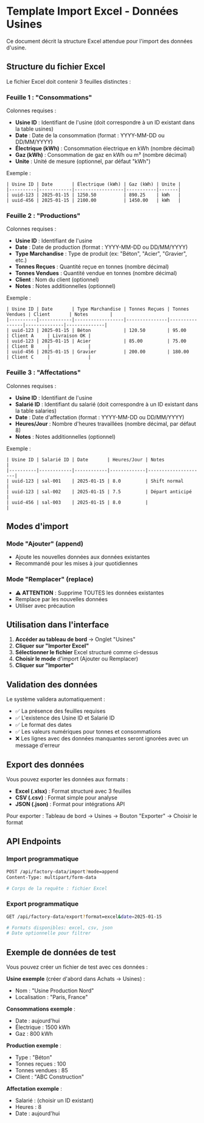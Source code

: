 # Template Import Excel - Données Usines

Ce document décrit la structure Excel attendue pour l'import des données d'usine.

## Structure du fichier Excel

Le fichier Excel doit contenir 3 feuilles distinctes :

### Feuille 1 : "Consommations"

Colonnes requises :
- **Usine ID** : Identifiant de l'usine (doit correspondre à un ID existant dans la table usines)
- **Date** : Date de la consommation (format : YYYY-MM-DD ou DD/MM/YYYY)
- **Électrique (kWh)** : Consommation électrique en kWh (nombre décimal)
- **Gaz (kWh)** : Consommation de gaz en kWh ou m³ (nombre décimal)
- **Unite** : Unité de mesure (optionnel, par défaut "kWh")

Exemple :
```
| Usine ID | Date       | Électrique (kWh) | Gaz (kWh) | Unite |
|----------|------------|------------------|-----------|-------|
| uuid-123 | 2025-01-15 | 1250.50          | 890.25    | kWh   |
| uuid-456 | 2025-01-15 | 2100.00          | 1450.00   | kWh   |
```

### Feuille 2 : "Productions"

Colonnes requises :
- **Usine ID** : Identifiant de l'usine
- **Date** : Date de production (format : YYYY-MM-DD ou DD/MM/YYYY)
- **Type Marchandise** : Type de produit (ex: "Béton", "Acier", "Gravier", etc.)
- **Tonnes Reçues** : Quantité reçue en tonnes (nombre décimal)
- **Tonnes Vendues** : Quantité vendue en tonnes (nombre décimal)
- **Client** : Nom du client (optionnel)
- **Notes** : Notes additionnelles (optionnel)

Exemple :
```
| Usine ID | Date       | Type Marchandise | Tonnes Reçues | Tonnes Vendues | Client       | Notes        |
|----------|------------|------------------|---------------|----------------|--------------|--------------|
| uuid-123 | 2025-01-15 | Béton            | 120.50        | 95.00          | Client A     | Livraison OK |
| uuid-123 | 2025-01-15 | Acier            | 85.00         | 75.00          | Client B     |              |
| uuid-456 | 2025-01-15 | Gravier          | 200.00        | 180.00         | Client C     |              |
```

### Feuille 3 : "Affectations"

Colonnes requises :
- **Usine ID** : Identifiant de l'usine
- **Salarié ID** : Identifiant du salarié (doit correspondre à un ID existant dans la table salaries)
- **Date** : Date d'affectation (format : YYYY-MM-DD ou DD/MM/YYYY)
- **Heures/Jour** : Nombre d'heures travaillées (nombre décimal, par défaut 8)
- **Notes** : Notes additionnelles (optionnel)

Exemple :
```
| Usine ID | Salarié ID | Date       | Heures/Jour | Notes               |
|----------|------------|------------|-------------|---------------------|
| uuid-123 | sal-001    | 2025-01-15 | 8.0         | Shift normal        |
| uuid-123 | sal-002    | 2025-01-15 | 7.5         | Départ anticipé     |
| uuid-456 | sal-003    | 2025-01-15 | 8.0         |                     |
```

## Modes d'import

### Mode "Ajouter" (append)
- Ajoute les nouvelles données aux données existantes
- Recommandé pour les mises à jour quotidiennes

### Mode "Remplacer" (replace)
- **⚠️ ATTENTION** : Supprime TOUTES les données existantes
- Remplace par les nouvelles données
- Utiliser avec précaution

## Utilisation dans l'interface

1. **Accéder au tableau de bord** → Onglet "Usines"
2. **Cliquer sur "Importer Excel"**
3. **Sélectionner le fichier** Excel structuré comme ci-dessus
4. **Choisir le mode** d'import (Ajouter ou Remplacer)
5. **Cliquer sur "Importer"**

## Validation des données

Le système validera automatiquement :
- ✅ La présence des feuilles requises
- ✅ L'existence des Usine ID et Salarié ID
- ✅ Le format des dates
- ✅ Les valeurs numériques pour tonnes et consommations
- ❌ Les lignes avec des données manquantes seront ignorées avec un message d'erreur

## Export des données

Vous pouvez exporter les données aux formats :
- **Excel (.xlsx)** : Format structuré avec 3 feuilles
- **CSV (.csv)** : Format simple pour analyse
- **JSON (.json)** : Format pour intégrations API

Pour exporter : Tableau de bord → Usines → Bouton "Exporter" → Choisir le format

## API Endpoints

### Import programmatique
```bash
POST /api/factory-data/import?mode=append
Content-Type: multipart/form-data

# Corps de la requête : fichier Excel
```

### Export programmatique
```bash
GET /api/factory-data/export?format=excel&date=2025-01-15

# Formats disponibles: excel, csv, json
# Date optionnelle pour filtrer
```

## Exemple de données de test

Vous pouvez créer un fichier de test avec ces données :

**Usine exemple** (créer d'abord dans Achats → Usines) :
- Nom : "Usine Production Nord"
- Localisation : "Paris, France"

**Consommations exemple** :
- Date : aujourd'hui
- Électrique : 1500 kWh
- Gaz : 800 kWh

**Production exemple** :
- Type : "Béton"
- Tonnes reçues : 100
- Tonnes vendues : 85
- Client : "ABC Construction"

**Affectation exemple** :
- Salarié : (choisir un ID existant)
- Heures : 8
- Date : aujourd'hui
